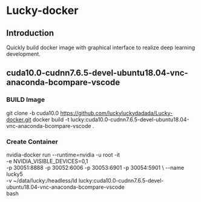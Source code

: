 # Lucky-docker
## Introduction
Quickly build docker image with graphical interface to realize deep learning development.

## cuda10.0-cudnn7.6.5-devel-ubuntu18.04-vnc-anaconda-bcompare-vscode
### BUILD Image
git clone -b cuda10.0 https://github.com/luckyluckydadada/Lucky-docker.git
docker build -t lucky:cuda10.0-cudnn7.6.5-devel-ubuntu18.04-vnc-anaconda-bcompare-vscode .
### Create Container
nvidia-docker run --runtime=nvidia -u root -it \
  -e NVIDIA_VISIBLE_DEVICES=0,1 \
  -p 30051:8888 -p 30052:6006 -p 30053:6901 -p 30054:5901 \ 
  --name lucky5 \
  -v ~/data/lucky:/headless/ld 
  lucky:cuda10.0-cudnn7.6.5-devel-ubuntu18.04-vnc-anaconda-bcompare-vscode \
  bash
